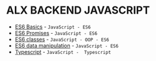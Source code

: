 # ALX BACKEND JAVASCRIPT
- [ES6 Basics](0x00-ES6_basic) - `JavaScript - ES6`
- [ES6 Promises](0x01-ES6_promise) -  `JavaScript - ES6`
- [ES6 classes](0x02-ES6_classes) -  `JavaScript - OOP - ES6`
- [ES6 data manipulation](0x03-ES6_data_manipulation) - `JavaScript - ES6`
- [Typescript](0x04-TypeScript) - `JavaScript -  Typescript`
